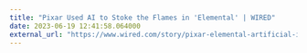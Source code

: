 ```yaml
---
title: "Pixar Used AI to Stoke the Flames in 'Elemental' | WIRED"
date: 2023-06-19 12:41:58.064000
external_url: "https://www.wired.com/story/pixar-elemental-artificial-intelligence-flames/"
---
```


